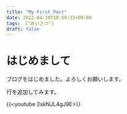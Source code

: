 ```yaml
---
title: "My First Post"
date: 2022-04-10T18:59:21+09:00
tags:　["あいさつ"]
draft: false
---
```


# はじめまして

ブログをはじめました。よろしくお願いします。

行を追加してみます。

{{<youtube 2xkNJL4gJ9E>}}
